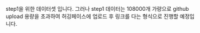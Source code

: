 step1을 위한 데이터셋 입니다.
그러나 step1 데이터는 108000개 가량으로 github upload 용량을 초과하여
허깅페이스에 업로드 후 링크를 다는 형식으로 진행할 예정입니다.
